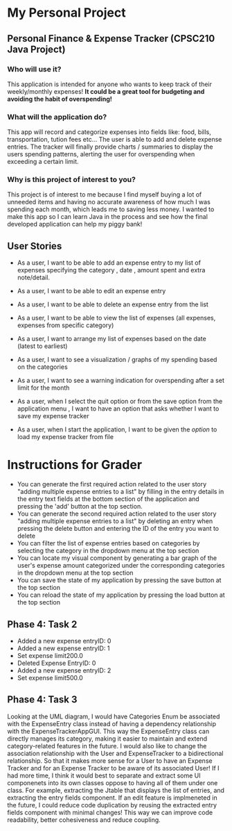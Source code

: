 # My Personal Project

## Personal Finance & Expense Tracker (CPSC210 Java Project)

### Who will use it? 
This application is intended for anyone who wants to keep track of their weekly/monthly expenses! **It could be a great tool for budgeting and avoiding the habit of overspending!**

### What will the application do? 
This app will record and categorize expenses into fields like: food, bills, transportation, tution fees etc...
The user is able to add and delete expense entries.  The tracker will finally provide charts / summaries to display the users spending patterns, alerting the user for overspending when exceeding a certain limit.

### Why is this project of interest to you?
This project is of interest to me because I find myself buying a lot of unneeded items and having no accurate awareness of how much I was spending each month, which leads me to saving less money. I wanted to make this app so I can learn Java in the process and see how the final developed application can help my piggy bank! 


## **User Stories**
- As a user, I want to be able to add an expense entry to my list of expenses specifying the category , date , amount spent and extra note/detail.
- As a user, I want to be able to edit an expense entry 
- As a user, I want to be able to delete an expense entry from the list
- As a user, I want to be able to view the list of expenses (all expenses, expenses from specific category)
- As a user, I want to arrange my list of expenses based on the date (latest to earliest)
- As a user, I want to see a visualization / graphs of my spending based on the categories
- As a user, I want to see a warning indication for overspending after a set limit for the month

- As a user, when I select the quit option or from the save option from the application menu , I want to have an option that asks whether I want to save my expense tracker
- As a user, when I start the application, I want to be given the *option* to load my expense tracker from file

# Instructions for Grader

- You can generate the first required action related to the user story "adding multiple expense entries to a list" by filling in the entry details in the entry text fields at the bottom section of the application and pressing the 'add' button at the top section.
- You can generate the second required action related to the user story "adding multiple expense entries to a list" by deleting an entry when pressing the delete button and entering the ID of the entry you want to delete
- You can filter the list of expense entries based on categories by selecting the category in the dropdown menu at the top section
- You can locate my visual component by generating a bar graph of the user's expense amount categorized under the corresponding categories in the dropdown menu at the top section
- You can save the state of my application by pressing the save button at the top section
- You can reload the state of my application by pressing the load button at the top section

## **Phase 4: Task 2**
- Added a new expense entryID: 0
- Added a new expense entryID: 1
- Set expense limit200.0
- Deleted Expense EntryID: 0
- Added a new expense entryID: 2
- Set expense limit500.0

## **Phase 4: Task 3**
Looking at the UML diagram, I would have Categories Enum be associated with the ExpenseEntry class instead of having a dependency relationship with the ExpenseTrackerAppGUI.  This way the ExpenseEntry class can directly manages its category, making it easier to maintain and extend category-related features in the future. I would also like to change the association relationship with the User and ExpenseTracker to a bidirectional relationship. So that it makes more sense for a User to have an Expense Tracker and for an Expense Tracker to be aware of its associated User! If I had more time, I think it would best to separate and extract some UI componenets into its own classes oppose to having all of them under one class. For example, extracting the Jtable that displays the list of entries, and extracting the entry fields component. If an edit feature is implmeneted in the future, I could reduce code duplication by reusing the extracted entry fields component with minimal changes! This way we can improve code readability, better cohesiveness and reduce coupling.

